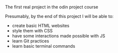 The first real project in the odin project course

Presumably, by the end of this project I will be able to:

- create basic HTML websites
- style them with CSS
- have some interactions made possible with JS
- learn Git practices
- learn basic terminal commands
